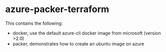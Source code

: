 # azure-packer-terraform

This contains the following:
- docker, use the default azure-cli docker image from microsoft (version >2.0)
- packer, demonstrates how to create an ubuntu image on azure
